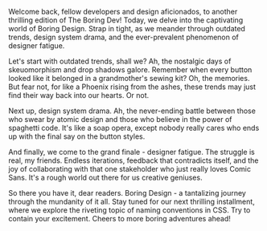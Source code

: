 Welcome back, fellow developers and design aficionados, to another thrilling edition of The Boring Dev! Today, we delve into the captivating world of Boring Design. Strap in tight, as we meander through outdated trends, design system drama, and the ever-prevalent phenomenon of designer fatigue.

Let's start with outdated trends, shall we? Ah, the nostalgic days of skeuomorphism and drop shadows galore. Remember when every button looked like it belonged in a grandmother's sewing kit? Oh, the memories. But fear not, for like a Phoenix rising from the ashes, these trends may just find their way back into our hearts. Or not.

Next up, design system drama. Ah, the never-ending battle between those who swear by atomic design and those who believe in the power of spaghetti code. It's like a soap opera, except nobody really cares who ends up with the final say on the button styles.

And finally, we come to the grand finale - designer fatigue. The struggle is real, my friends. Endless iterations, feedback that contradicts itself, and the joy of collaborating with that one stakeholder who just really loves Comic Sans. It's a rough world out there for us creative geniuses.

So there you have it, dear readers. Boring Design - a tantalizing journey through the mundanity of it all. Stay tuned for our next thrilling installment, where we explore the riveting topic of naming conventions in CSS. Try to contain your excitement. Cheers to more boring adventures ahead!